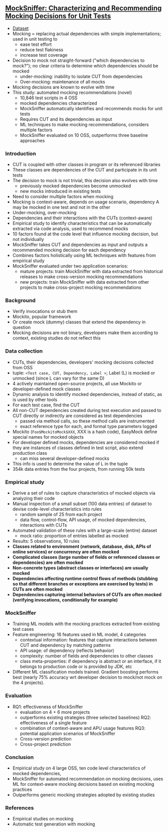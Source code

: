 ## [MockSniffer: Characterizing and Recommending Mocking Decisions for Unit Tests](https://dl.acm.org/doi/10.1145/3324884.3416539)

- [Dataset](https://doi.org/10.5281/zenodo.3783869)
- Mocking = replacing actual dependencies with simple implementations; used in unit testing to
  - ease test effort
  - reduce test flakiness
  - increase test coverage
- Decision to mock not straight-forward ("which dependencies to mock?"); no clear criteria to determine which dependencies should be mocked
  - under-mocking: inability to isolate CUT from dependencies
  - Over-mocking: maintenance of all mocks
- Mocking decisions are known to evolve with time
- This study: automated mocking recommendations (novel)
  - 10,846 test scripts in 4 OSS
  - mocked dependencies characterized
  - MockSniffer automatically identifies and recommends mocks for unit tests
  - Requires CUT and its dependencies as input
  - ML techniques to make mocking recommendations, considers multiple factors
  - MockSniffer evaluated on 10 OSS, outperforms three baseline approaches

### Introduction
- CUT is coupled with other classes in program or its referenced libraries
- These classes are dependencies of the CUT and participate in its unit tests
- The decision to mock is not trivial, this decision also evolves with time
  - previously mocked dependencies become unmocked
  - new mocks introduced in existing tests
- Need to consider multiple factors when mocking
- Mocking is context-aware, depends on usage scenario, dependency A may be mocked in one test and not in the other
- Under-mocking, over-mocking
- Dependencies and their interactions with the CUTs (context-aware)
- Empirical study to identify characteristics that can be automatically extracted via code analysis, used to recommend mocks
- 10 factors found at the code level that influence mocking decision, but not individually
- MockSniffer takes CUT and dependencies as input and outputs a recommended mocking decision for each dependency
- Combines factors holistically using ML techniques with features from empirical study
- MockSniffer evaluated under two application scenarios:
  - mature projects: train MockSniffer with data extracted from historical releases to make cross-version mocking recommendations
  - new projects: train MockSniffer with data extracted from other projects to make cross-project mocking recommendations

### Background
- Verify invocations or stub them
- Mockito, popular framework
- Or create mock (dummy) classes that extend the dependency in question
- Mocking decisions are not binary, developers make them according to context, existing studies do not reflect this

### Data collection
- CUTs, their dependencies, developers' mocking decisions collected from OSS
- tuple: `<Test case, CUT, Dependency, Label >`; Label (L) is mocked or unmocked (since L can vary for the same D)
- 4 actively maintained open-source projects, all use Mockito or developer-defined mock classes
- Dynamic analysis to identify mocked dependencies, instead of static, as is used by other tools
- For each test case, find the CUT
- All non-CUT dependencies created during test execution and passed to CUT directly or indirectly are considered as test dependencies
  - passed via method calls, so these method calls are instrumented
  - exact reference type for each, and formal type parameters logged
- Mockito (`Foo$MockitoMock$XXX`, XXX is a hash code), EasyMock define special names for mocked objects
- For developer defined mocks, dependencies are considered mocked if they are instances of classes defined in test script, also extend production class 
  - can miss several developer-defined mocks
- This info is used to determine the value of L in the tuple
- 354k data entries from the four projects, from running 50k tests

### Empirical study
- Derive a set of rules to capture characteristics of mocked objects via analyzing their code
- Manual inspection of a small subset (100 data entries) of dataset to devise code-level characteristics into rules
  - random sample of 25 from each project
  - data flow, control-flow, API usage, of mocked dependencies, interactions with CUTs
- Automated validation of these rules with a large-scale (entire) dataset
  - mock ratio: proportion of entries labelled as mocked
- Results: 5 observations, 10 rules
- **Classes related to environment (network, database, disk, APIs of online services) or concurrency are often mocked**
- **Complicated classes (large number of fields or referenced classes or dependencies) are often mocked**
- **Non-concrete types (abstract classes or interfaces) are usually mocked**
- **Dependencies affecting runtime control flows of methods (stubbing so that different branches or exceptions are exercised by tests) in CUTs are often mocked**
- **Dependencies capturing internal behaviors of CUTs are often mocked (verifying invocations, conditionally for example)**

### MockSniffer
- Training ML models with the mocking practices extracted from existing test cases
- Feature engineering: 16 features used in ML model, 4 categories
  - contextual information: features that capture interactions between CUT and dependency by matching patterns
  - API usage: of dependency (reflects behavior)
  - complexity: number of fields and dependencies to other classes
  - class meta-properties: if dependency is abstract or an interface, if it belongs to production code or is provided by JDK, etc
- Different ML classification models trained. Gradient boosting performs best (nearly 75% accuracy wrt developer decision to mock/not mock on the 4 projects).

### Evaluation
- RQ1: effectiveness of MockSniffer
  - evaluation on 4 + 6 more projects
  - outperforms existing strategies (three selected baselines)
RQ2: effectiveness of a single feature
  - combination of context-aware and APU usage features
RQ3: potential application scenarios of MockSniffer
  - Cross-version prediction
  - Cross-project prediction
  
### Conclusion
- Empirical study on 4 large OSS, ten code level characteristics of mocked dependencies, 
- MockSniffer for automated recommendation on mocking decisions, uses ML for context-aware mocking decisions based on existing mocking practices 
- Outperforms generic mocking strategies adopted by existing studies

### References
- Empirical studies on mocking
- Automatic test generation with mocking

